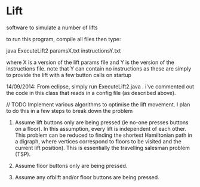 Lift
====
software to simulate a number of lifts

to run this program, compile all files then type:

java ExecuteLift2 paramsX.txt instructionsY.txt

where X is a version of the lift params file and Y is the version of the instructions file.  note that Y can contain no instructions as these are simply to provide the lift with a few button calls on startup

14/09/2014: From eclipse, simply run ExecuteLift2.java .  i've commented out the code in this class that reads in a config file (as described above).

// TODO 
Implement various algorithms to optimise the lift movement.  I plan to do this in a few steps to break down the problem

1) Assume lift buttons only are being pressed (ie no-one presses buttons on a floor).  In this assumption, every lift is independent of each other.  This problem can be reduced to finding the shortest Hamiltonian path in a digraph, where vertices correspond to floors to be visited and the current lift position).  This is essentially the travelling salesman problem (TSP).

2) Assume floor buttons only are being pressed.

3) Assume any ofblift and/or floor buttons are being pressed.
